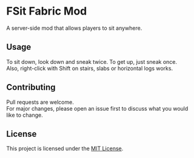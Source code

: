 # FSit Fabric Mod

A server-side mod that allows players to sit anywhere.

## Usage

To sit down, look down and sneak twice.
To get up, just sneak once.  
Also, right-click with Shift on stairs, slabs or horizontal logs works.

## Contributing

Pull requests are welcome.  
For major changes, please open an issue first to discuss what you would like to change.

## License

This project is licensed under the [MIT License][license].

[license]: ./LICENSE
